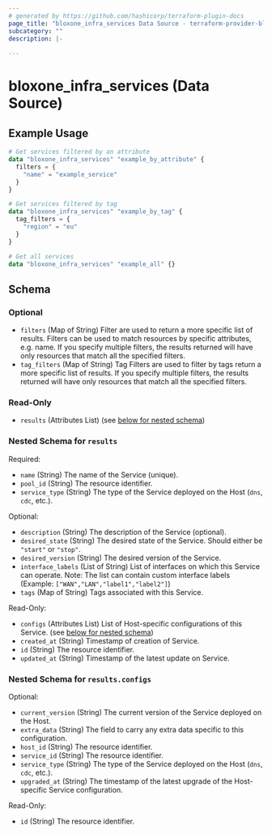 ```yaml
---
# generated by https://github.com/hashicorp/terraform-plugin-docs
page_title: "bloxone_infra_services Data Source - terraform-provider-bloxone"
subcategory: ""
description: |-
  
---
```


# bloxone_infra_services (Data Source)



## Example Usage

```terraform
# Get services filtered by an attribute
data "bloxone_infra_services" "example_by_attribute" {
  filters = {
    "name" = "example_service"
  }
}

# Get services filtered by tag
data "bloxone_infra_services" "example_by_tag" {
  tag_filters = {
    "region" = "eu"
  }
}

# Get all services
data "bloxone_infra_services" "example_all" {}
```

<!-- schema generated by tfplugindocs -->
## Schema

### Optional

- `filters` (Map of String) Filter are used to return a more specific list of results. Filters can be used to match resources by specific attributes, e.g. name. If you specify multiple filters, the results returned will have only resources that match all the specified filters.
- `tag_filters` (Map of String) Tag Filters are used to filter by tags return a more specific list of results. If you specify multiple filters, the results returned will have only resources that match all the specified filters.

### Read-Only

- `results` (Attributes List) (see [below for nested schema](#nestedatt--results))

<a id="nestedatt--results"></a>
### Nested Schema for `results`

Required:

- `name` (String) The name of the Service (unique).
- `pool_id` (String) The resource identifier.
- `service_type` (String) The type of the Service deployed on the Host (`dns`, `cdc`, etc.).

Optional:

- `description` (String) The description of the Service (optional).
- `desired_state` (String) The desired state of the Service. Should either be `"start"` or `"stop"`.
- `desired_version` (String) The desired version of the Service.
- `interface_labels` (List of String) List of interfaces on which this Service can operate. Note: The list can contain custom interface labels (Example: `["WAN","LAN","label1","label2"]`)
- `tags` (Map of String) Tags associated with this Service.

Read-Only:

- `configs` (Attributes List) List of Host-specific configurations of this Service. (see [below for nested schema](#nestedatt--results--configs))
- `created_at` (String) Timestamp of creation of Service.
- `id` (String) The resource identifier.
- `updated_at` (String) Timestamp of the latest update on Service.

<a id="nestedatt--results--configs"></a>
### Nested Schema for `results.configs`

Optional:

- `current_version` (String) The current version of the Service deployed on the Host.
- `extra_data` (String) The field to carry any extra data specific to this configuration.
- `host_id` (String) The resource identifier.
- `service_id` (String) The resource identifier.
- `service_type` (String) The type of the Service deployed on the Host (`dns`, `cdc`, etc.).
- `upgraded_at` (String) The timestamp of the latest upgrade of the Host-specific Service configuration.

Read-Only:

- `id` (String) The resource identifier.
